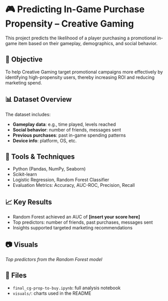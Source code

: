 # 🎮 Predicting In-Game Purchase Propensity – Creative Gaming

This project predicts the likelihood of a player purchasing a promotional in-game item based on their gameplay, demographics, and social behavior.

## 🧠 Objective

To help Creative Gaming target promotional campaigns more effectively by identifying high-propensity users, thereby increasing ROI and reducing marketing spend.

## 📊 Dataset Overview

The dataset includes:
- **Gameplay data**: e.g., time played, levels reached
- **Social behavior**: number of friends, messages sent
- **Previous purchases**: past in-game spending patterns
- **Device info**: platform, OS, etc.

## 🧪 Tools & Techniques

- Python (Pandas, NumPy, Seaborn)
- Scikit-learn
- Logistic Regression, Random Forest Classifier
- Evaluation Metrics: Accuracy, AUC-ROC, Precision, Recall

## 📈 Key Results

- Random Forest achieved an AUC of **[insert your score here]**
- Top predictors: number of friends, past purchases, messages sent
- Insights supported targeted marketing recommendations

## 📷 Visuals
 
*Top predictors from the Random Forest model*

## 📂 Files

- `final_cg-prop-to-buy.ipynb`: full analysis notebook
- `visuals/`: charts used in the README

